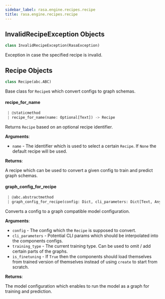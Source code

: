 ```yaml
---
sidebar_label: rasa.engine.recipes.recipe
title: rasa.engine.recipes.recipe
---
```

## InvalidRecipeException Objects

```python
class InvalidRecipeException(RasaException)
```

Exception in case the specified recipe is invalid.

## Recipe Objects

```python
class Recipe(abc.ABC)
```

Base class for `Recipe`s which convert configs to graph schemas.

#### recipe\_for\_name

```python
 | @staticmethod
 | recipe_for_name(name: Optional[Text]) -> Recipe
```

Returns `Recipe` based on an optional recipe identifier.

**Arguments**:

- `name` - The identifier which is used to select a certain `Recipe`. If `None`
  the default recipe will be used.
  

**Returns**:

  A recipe which can be used to convert a given config to train and predict
  graph schemas.

#### graph\_config\_for\_recipe

```python
 | @abc.abstractmethod
 | graph_config_for_recipe(config: Dict, cli_parameters: Dict[Text, Any], training_type: TrainingType = TrainingType.BOTH, is_finetuning: bool = False) -> GraphModelConfiguration
```

Converts a config to a graph compatible model configuration.

**Arguments**:

- `config` - The config which the `Recipe` is supposed to convert.
- `cli_parameters` - Potential CLI params which should be interpolated into the
  components configs.
- `training_type` - The current training type. Can be used to omit / add certain
  parts of the graphs.
- `is_finetuning` - If `True` then the components should load themselves from
  trained version of themselves instead of using `create` to start from
  scratch.
  

**Returns**:

  The model configuration which enables to run the model as a graph for
  training and prediction.

